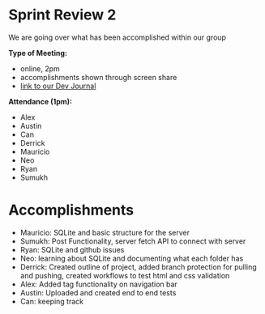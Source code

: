 # Sprint Review 2
We are going over what has been accomplished within our group
  
**Type of Meeting:**
- online, 2pm
- accomplishments shown through screen share
- [link to our Dev Journal](https://github.com/cse110-sp24-group34/cse110-sp24-group34/tree/main/DevJournal)

**Attendance (1pm):**
- Alex
- Austin
- Can
- Derrick
- Mauricio
- Neo
- Ryan
- Sumukh

# Accomplishments

- Mauricio: SQLite and basic structure for the server
- Sumukh: Post Functionality, server fetch API to connect with server
- Ryan: SQLite and github issues
- Neo: learning about SQLite and documenting what each folder has
- Derrick: Created outline of project, added branch protection for pulling and pushing, created workflows to test html and css validation
- Alex: Added tag functionality on navigation bar
- Austin: Uploaded and created end to end tests
- Can: keeping track
